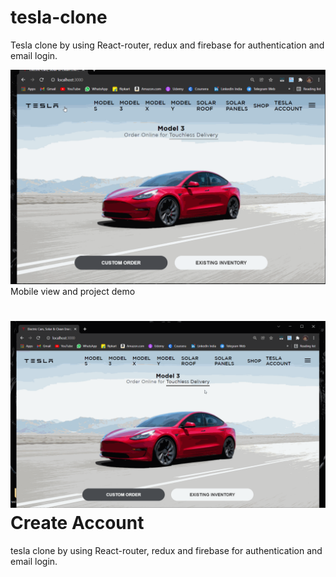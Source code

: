 # tesla-clone

 Tesla clone by using React-router, redux and firebase for authentication and email login.



<img src="./Assets/project.gif"> Mobile view and project demo</img>

<img src="./Assets/projectCreateAccount.gif">Create Account</img>
=======
 tesla clone by using React-router, redux and firebase for authentication and email login.

